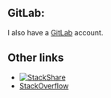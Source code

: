 ## GitLab:

I also have a [GitLab](https://gitlab.com/JaanJah) account.

## Other links

- [![StackShare](http://img.shields.io/badge/tech-stack-0690fa.svg?style=flat)](https://stackshare.io/jaanjah/personal-stack)
- [StackOverflow](https://stackoverflow.com/users/11144073/jaan)
